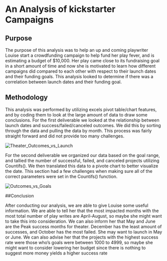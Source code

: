 # An Analysis of kickstarter Campaigns

## Purpose
The purpose of this analysis was to help an up and coming playwriter Louise start a crowdfunding campaign to help fund her play fever, and is estimating a budget of $10,000. Her play came close to its fundraising goal in a short amount of time and now she is motivated to learn how different campaigns did compared to each other with respect to their launch dates and their funding goals. This analysis looked to determine if there was a correlation between launch dates and their funding goal. 

## Methodology 
This analysis was performed by utilizing excels pivot table/chart features, and by coding them to look at the large amount of data to draw some conclusions. For the first deliverable we looked at the relationship between launch dates and success/failed/canceled outcomes. We did this by sorting through the data and pulling the data by month. This process was fairly straight forward and did not provide too many challenges. 

![Theater_Outcomes_vs_Launch](https://user-images.githubusercontent.com/106290364/171569448-1dfa8724-40b1-4d71-85c3-a1d0c3a80c26.png)

For the second deliverable we organized our data based on the goal range, and tallied the number of successful, failed, and canceled projects utilizing Countifs(). We then translated this data to a pivote chart to better visualize the date. This section had a few challenges when making sure all of the correct parameters were set in the Countifs() function.

![Outcomes_vs_Goals](https://user-images.githubusercontent.com/106290364/171569736-6994ff9e-ef97-4338-b89d-4035e5bcab26.png)

##Conclusion

After conducting our analysis, we are able to give Louise some useful information. We are able to tell her that the most impacted months with the most total number of play writes are April-August, so maybe she might want to take this into consideration. We can also inform her that May and June are the Peak success months for theater. December has the least amount of successes, and October has the most failed. She may want to launch in May or June. We can also advise her that the projects with the highest success rate were those who’s goals were between 1000 to 4999, so maybe she might want to consider lowering her budget since there is nothing to suggest more money yields a higher success rate
